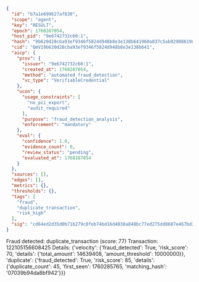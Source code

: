 ```json
{
  "id": "b7a1e699627af830",
  "scope": "agent",
  "key": "RESULT",
  "epoch": 1760287054,
  "host_pid": "9e6742732c60:1",
  "hash": "9b620d28cba93ef9346f5824d948b8e3e138b641960a837c5ab92908619d78ab",
  "cid": "QmV19b620d28cba93ef9346f5824d948b8e3e138b641",
  "aicp": {
    "prov": {
      "issuer": "9e6742732c60:1",
      "created_at": 1760287054,
      "method": "automated_fraud_detection",
      "vc_type": "VerifiableCredential"
    },
    "ucon": {
      "usage_constraints": [
        "no_pii_export",
        "audit_required"
      ],
      "purpose": "fraud_detection_analysis",
      "enforcement": "mandatory"
    },
    "eval": {
      "confidence": 1.0,
      "evidence_count": 0,
      "review_status": "pending",
      "evaluated_at": 1760287054
    }
  },
  "sources": [],
  "edges": [],
  "metrics": {},
  "thresholds": {},
  "tags": [
    "fraud",
    "duplicate_transaction",
    "risk_high"
  ],
  "sig": "cd64ed2d35d0b71b279c8feb74bd16d4038a848bc77ed275dd8687e467bd39aa"
}
```

Fraud detected: duplicate_transaction (score: 77)
Transaction: 122105156608425
Details: {'velocity': {'fraud_detected': True, 'risk_score': 70, 'details': {'total_amount': 14639408, 'amount_threshold': 10000000}}, 'duplicate': {'fraud_detected': True, 'risk_score': 85, 'details': {'duplicate_count': 45, 'first_seen': 1760285765, 'matching_hash': '07039b94da8bf942'}}}